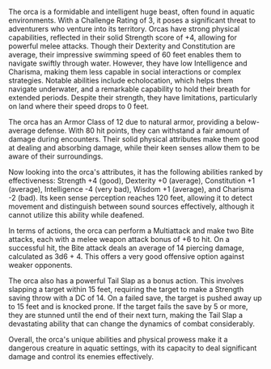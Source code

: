 The orca is a formidable and intelligent huge beast, often found in aquatic environments. With a Challenge Rating of 3, it poses a significant threat to adventurers who venture into its territory. Orcas have strong physical capabilities, reflected in their solid Strength score of +4, allowing for powerful melee attacks. Though their Dexterity and Constitution are average, their impressive swimming speed of 60 feet enables them to navigate swiftly through water. However, they have low Intelligence and Charisma, making them less capable in social interactions or complex strategies. Notable abilities include echolocation, which helps them navigate underwater, and a remarkable capability to hold their breath for extended periods. Despite their strength, they have limitations, particularly on land where their speed drops to 0 feet.

The orca has an Armor Class of 12 due to natural armor, providing a below-average defense. With 80 hit points, they can withstand a fair amount of damage during encounters. Their solid physical attributes make them good at dealing and absorbing damage, while their keen senses allow them to be aware of their surroundings.

Now looking into the orca's attributes, it has the following abilities ranked by effectiveness: Strength +4 (good), Dexterity +0 (average), Constitution +1 (average), Intelligence -4 (very bad), Wisdom +1 (average), and Charisma -2 (bad). Its keen sense perception reaches 120 feet, allowing it to detect movement and distinguish between sound sources effectively, although it cannot utilize this ability while deafened.

In terms of actions, the orca can perform a Multiattack and make two Bite attacks, each with a melee weapon attack bonus of +6 to hit. On a successful hit, the Bite attack deals an average of 14 piercing damage, calculated as 3d6 + 4. This offers a very good offensive option against weaker opponents.

The orca also has a powerful Tail Slap as a bonus action. This involves slapping a target within 15 feet, requiring the target to make a Strength saving throw with a DC of 14. On a failed save, the target is pushed away up to 15 feet and is knocked prone. If the target fails the save by 5 or more, they are stunned until the end of their next turn, making the Tail Slap a devastating ability that can change the dynamics of combat considerably.

Overall, the orca's unique abilities and physical prowess make it a dangerous creature in aquatic settings, with its capacity to deal significant damage and control its enemies effectively.
